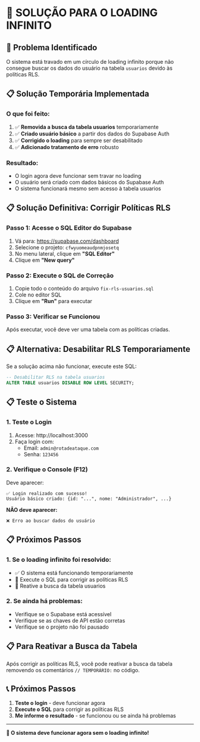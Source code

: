 # 🔧 **SOLUÇÃO PARA O LOADING INFINITO**

## 🎯 **Problema Identificado**
O sistema está travado em um círculo de loading infinito porque não consegue buscar os dados do usuário na tabela `usuarios` devido às políticas RLS.

## 📋 **Solução Temporária Implementada**

### **O que foi feito:**
1. ✅ **Removida a busca da tabela usuarios** temporariamente
2. ✅ **Criado usuário básico** a partir dos dados do Supabase Auth
3. ✅ **Corrigido o loading** para sempre ser desabilitado
4. ✅ **Adicionado tratamento de erro** robusto

### **Resultado:**
- O login agora deve funcionar sem travar no loading
- O usuário será criado com dados básicos do Supabase Auth
- O sistema funcionará mesmo sem acesso à tabela usuarios

## 📋 **Solução Definitiva: Corrigir Políticas RLS**

### **Passo 1: Acesse o SQL Editor do Supabase**
1. Vá para: https://supabase.com/dashboard
2. Selecione o projeto: `cfwyuomeaudpnmjosetq`
3. No menu lateral, clique em **"SQL Editor"**
4. Clique em **"New query"**

### **Passo 2: Execute o SQL de Correção**
1. Copie todo o conteúdo do arquivo `fix-rls-usuarios.sql`
2. Cole no editor SQL
3. Clique em **"Run"** para executar

### **Passo 3: Verificar se Funcionou**
Após executar, você deve ver uma tabela com as políticas criadas.

## 📋 **Alternativa: Desabilitar RLS Temporariamente**

Se a solução acima não funcionar, execute este SQL:

```sql
-- Desabilitar RLS na tabela usuarios
ALTER TABLE usuarios DISABLE ROW LEVEL SECURITY;
```

## 📋 **Teste o Sistema**

### **1. Teste o Login**
1. Acesse: http://localhost:3000
2. Faça login com:
   - Email: `admin@rotadeataque.com`
   - Senha: `123456`

### **2. Verifique o Console (F12)**
Deve aparecer:
```
✅ Login realizado com sucesso!
Usuário básico criado: {id: "...", nome: "Administrador", ...}
```

**NÃO deve aparecer:**
```
❌ Erro ao buscar dados do usuário
```

## 📋 **Próximos Passos**

### **1. Se o loading infinito foi resolvido:**
- ✅ O sistema está funcionando temporariamente
- 🔧 Execute o SQL para corrigir as políticas RLS
- 🔄 Reative a busca da tabela usuarios

### **2. Se ainda há problemas:**
- Verifique se o Supabase está acessível
- Verifique se as chaves de API estão corretas
- Verifique se o projeto não foi pausado

## 📋 **Para Reativar a Busca da Tabela**

Após corrigir as políticas RLS, você pode reativar a busca da tabela removendo os comentários `// TEMPORÁRIO:` no código.

## 📞 **Próximos Passos**

1. **Teste o login** - deve funcionar agora
2. **Execute o SQL** para corrigir as políticas RLS
3. **Me informe o resultado** - se funcionou ou se ainda há problemas

---

**🎯 O sistema deve funcionar agora sem o loading infinito!**
